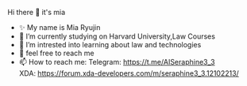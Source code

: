 Hi there 👋 it's mia

- ✨️ My name is Mia Ryujin 
- 🔭 I’m currently studying on Harvard University,Law Courses 
- 🌱 I’m intrested into learning about law and technologies 
- 💬 feel free to reach me 
- 📫 How to reach me: Telegram: https://t.me/AISeraphine3_3  
     XDA: https://forum.xda-developers.com/m/seraphine3_3.12102213/
